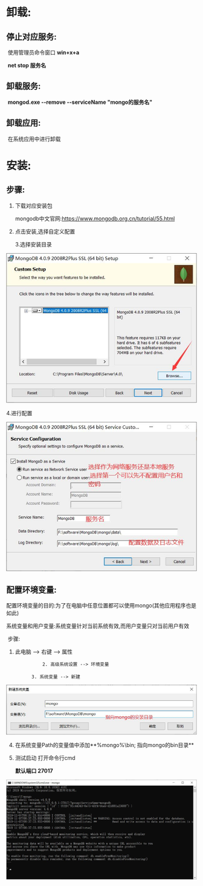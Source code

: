 # 卸载:

## 停止对应服务: 

​	使用管理员命令窗口 **win+x+a**

​	**net stop 服务名** 

## 卸载服务:

​	**mongod.exe  --remove  --serviceName "mongo的服务名"**

## 卸载应用:

​	在系统应用中进行卸载

# 安装:

## 步骤:

1. 下载对应安装包

   mongodb中文官网:<https://www.mongodb.org.cn/tutorial/55.html>	

2. 点击安装,选择自定义配置



   3.选择安装目录

![](../img/mongo/选择安装目录.jpg)

4.进行配置

![](../img/mongo/配置.jpg)



## 配置环境变量:

​	配置环境变量的目的:为了在电脑中任意位置都可以使用mongo(其他应用程序也是如此)

​	系统变量和用户变量:系统变量针对当前系统有效,而用户变量只对当前用户有效

​	步骤:	

   1. 此电脑 --> 右键  --> 属性

             		2. 高级系统设置 --> 环境变量

         		3. 系统变量 --> 新建

![](../img/mongo/新建系统环境.jpg)

4. 在系统变量Path的变量值中添加**%mongo%\bin; 指向mongo的bin目录**

5. 测试启动 打开命令行cmd

   **默认端口 27017**

![](../img/mongo/测试启动.jpg)





